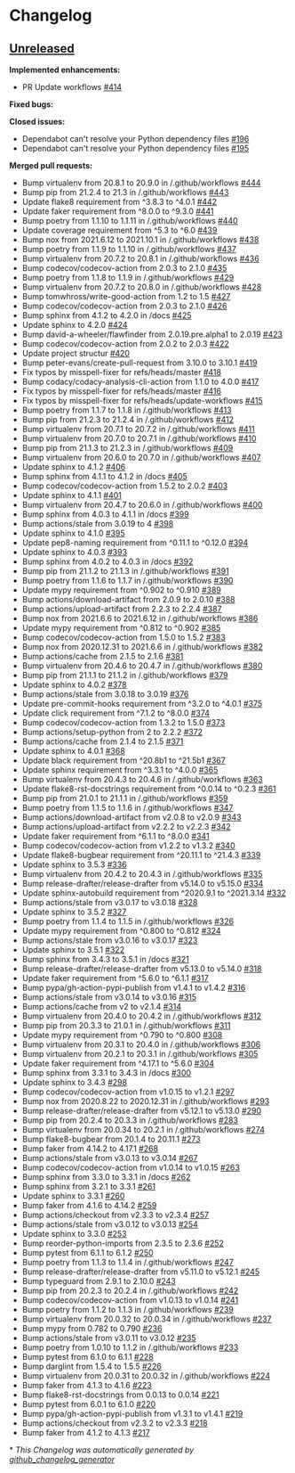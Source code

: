 # Changelog

## [Unreleased](https://github.com/jmuelbert/jmbde-python/tree/HEAD)

**Implemented enhancements:**

-   PR Update workflows [\#414](https://github.com/jmuelbert/jmbde-python/pull/414)

**Fixed bugs:**

**Closed issues:**

-   Dependabot can't resolve your Python dependency files [\#196](https://github.com/jmuelbert/jmbde-python/issues/196)
-   Dependabot can't resolve your Python dependency files [\#195](https://github.com/jmuelbert/jmbde-python/issues/195)

**Merged pull requests:**

-   Bump virtualenv from 20.8.1 to 20.9.0 in /.github/workflows [\#444](https://github.com/jmuelbert/jmbde-python/pull/444)
-   Bump pip from 21.2.4 to 21.3 in /.github/workflows [\#443](https://github.com/jmuelbert/jmbde-python/pull/443)
-   Update flake8 requirement from ^3.8.3 to ^4.0.1 [\#442](https://github.com/jmuelbert/jmbde-python/pull/442)
-   Update faker requirement from ^8.0.0 to ^9.3.0 [\#441](https://github.com/jmuelbert/jmbde-python/pull/441)
-   Bump poetry from 1.1.10 to 1.1.11 in /.github/workflows [\#440](https://github.com/jmuelbert/jmbde-python/pull/440)
-   Update coverage requirement from ^5.3 to ^6.0 [\#439](https://github.com/jmuelbert/jmbde-python/pull/439)
-   Bump nox from 2021.6.12 to 2021.10.1 in /.github/workflows [\#438](https://github.com/jmuelbert/jmbde-python/pull/438)
-   Bump poetry from 1.1.9 to 1.1.10 in /.github/workflows [\#437](https://github.com/jmuelbert/jmbde-python/pull/437)
-   Bump virtualenv from 20.7.2 to 20.8.1 in /.github/workflows [\#436](https://github.com/jmuelbert/jmbde-python/pull/436)
-   Bump codecov/codecov-action from 2.0.3 to 2.1.0 [\#435](https://github.com/jmuelbert/jmbde-python/pull/435)
-   Bump poetry from 1.1.8 to 1.1.9 in /.github/workflows [\#429](https://github.com/jmuelbert/jmbde-python/pull/429)
-   Bump virtualenv from 20.7.2 to 20.8.0 in /.github/workflows [\#428](https://github.com/jmuelbert/jmbde-python/pull/428)
-   Bump tomwhross/write-good-action from 1.2 to 1.5 [\#427](https://github.com/jmuelbert/jmbde-python/pull/427)
-   Bump codecov/codecov-action from 2.0.3 to 2.1.0 [\#426](https://github.com/jmuelbert/jmbde-python/pull/426)
-   Bump sphinx from 4.1.2 to 4.2.0 in /docs [\#425](https://github.com/jmuelbert/jmbde-python/pull/425)
-   Update sphinx to 4.2.0 [\#424](https://github.com/jmuelbert/jmbde-python/pull/424)
-   Bump david-a-wheeler/flawfinder from 2.0.19.pre.alpha1 to 2.0.19 [\#423](https://github.com/jmuelbert/jmbde-python/pull/423)
-   Bump codecov/codecov-action from 2.0.2 to 2.0.3 [\#422](https://github.com/jmuelbert/jmbde-python/pull/422)
-   Update project structur [\#420](https://github.com/jmuelbert/jmbde-python/pull/420)
-   Bump peter-evans/create-pull-request from 3.10.0 to 3.10.1 [\#419](https://github.com/jmuelbert/jmbde-python/pull/419)
-   Fix typos by misspell-fixer for refs/heads/master [\#418](https://github.com/jmuelbert/jmbde-python/pull/418)
-   Bump codacy/codacy-analysis-cli-action from 1.1.0 to 4.0.0 [\#417](https://github.com/jmuelbert/jmbde-python/pull/417)
-   Fix typos by misspell-fixer for refs/heads/master [\#416](https://github.com/jmuelbert/jmbde-python/pull/416)
-   Fix typos by misspell-fixer for refs/heads/update-workflows [\#415](https://github.com/jmuelbert/jmbde-python/pull/415)
-   Bump poetry from 1.1.7 to 1.1.8 in /.github/workflows [\#413](https://github.com/jmuelbert/jmbde-python/pull/413)
-   Bump pip from 21.2.3 to 21.2.4 in /.github/workflows [\#412](https://github.com/jmuelbert/jmbde-python/pull/412)
-   Bump virtualenv from 20.7.1 to 20.7.2 in /.github/workflows [\#411](https://github.com/jmuelbert/jmbde-python/pull/411)
-   Bump virtualenv from 20.7.0 to 20.7.1 in /.github/workflows [\#410](https://github.com/jmuelbert/jmbde-python/pull/410)
-   Bump pip from 21.1.3 to 21.2.3 in /.github/workflows [\#409](https://github.com/jmuelbert/jmbde-python/pull/409)
-   Bump virtualenv from 20.6.0 to 20.7.0 in /.github/workflows [\#407](https://github.com/jmuelbert/jmbde-python/pull/407)
-   Update sphinx to 4.1.2 [\#406](https://github.com/jmuelbert/jmbde-python/pull/406)
-   Bump sphinx from 4.1.1 to 4.1.2 in /docs [\#405](https://github.com/jmuelbert/jmbde-python/pull/405)
-   Bump codecov/codecov-action from 1.5.2 to 2.0.2 [\#403](https://github.com/jmuelbert/jmbde-python/pull/403)
-   Update sphinx to 4.1.1 [\#401](https://github.com/jmuelbert/jmbde-python/pull/401)
-   Bump virtualenv from 20.4.7 to 20.6.0 in /.github/workflows [\#400](https://github.com/jmuelbert/jmbde-python/pull/400)
-   Bump sphinx from 4.0.3 to 4.1.1 in /docs [\#399](https://github.com/jmuelbert/jmbde-python/pull/399)
-   Bump actions/stale from 3.0.19 to 4 [\#398](https://github.com/jmuelbert/jmbde-python/pull/398)
-   Update sphinx to 4.1.0 [\#395](https://github.com/jmuelbert/jmbde-python/pull/395)
-   Update pep8-naming requirement from ^0.11.1 to ^0.12.0 [\#394](https://github.com/jmuelbert/jmbde-python/pull/394)
-   Update sphinx to 4.0.3 [\#393](https://github.com/jmuelbert/jmbde-python/pull/393)
-   Bump sphinx from 4.0.2 to 4.0.3 in /docs [\#392](https://github.com/jmuelbert/jmbde-python/pull/392)
-   Bump pip from 21.1.2 to 21.1.3 in /.github/workflows [\#391](https://github.com/jmuelbert/jmbde-python/pull/391)
-   Bump poetry from 1.1.6 to 1.1.7 in /.github/workflows [\#390](https://github.com/jmuelbert/jmbde-python/pull/390)
-   Update mypy requirement from ^0.902 to ^0.910 [\#389](https://github.com/jmuelbert/jmbde-python/pull/389)
-   Bump actions/download-artifact from 2.0.9 to 2.0.10 [\#388](https://github.com/jmuelbert/jmbde-python/pull/388)
-   Bump actions/upload-artifact from 2.2.3 to 2.2.4 [\#387](https://github.com/jmuelbert/jmbde-python/pull/387)
-   Bump nox from 2021.6.6 to 2021.6.12 in /.github/workflows [\#386](https://github.com/jmuelbert/jmbde-python/pull/386)
-   Update mypy requirement from ^0.812 to ^0.902 [\#385](https://github.com/jmuelbert/jmbde-python/pull/385)
-   Bump codecov/codecov-action from 1.5.0 to 1.5.2 [\#383](https://github.com/jmuelbert/jmbde-python/pull/383)
-   Bump nox from 2020.12.31 to 2021.6.6 in /.github/workflows [\#382](https://github.com/jmuelbert/jmbde-python/pull/382)
-   Bump actions/cache from 2.1.5 to 2.1.6 [\#381](https://github.com/jmuelbert/jmbde-python/pull/381)
-   Bump virtualenv from 20.4.6 to 20.4.7 in /.github/workflows [\#380](https://github.com/jmuelbert/jmbde-python/pull/380)
-   Bump pip from 21.1.1 to 21.1.2 in /.github/workflows [\#379](https://github.com/jmuelbert/jmbde-python/pull/379)
-   Update sphinx to 4.0.2 [\#378](https://github.com/jmuelbert/jmbde-python/pull/378)
-   Bump actions/stale from 3.0.18 to 3.0.19 [\#376](https://github.com/jmuelbert/jmbde-python/pull/376)
-   Update pre-commit-hooks requirement from ^3.2.0 to ^4.0.1 [\#375](https://github.com/jmuelbert/jmbde-python/pull/375)
-   Update click requirement from ^7.1.2 to ^8.0.0 [\#374](https://github.com/jmuelbert/jmbde-python/pull/374)
-   Bump codecov/codecov-action from 1.3.2 to 1.5.0 [\#373](https://github.com/jmuelbert/jmbde-python/pull/373)
-   Bump actions/setup-python from 2 to 2.2.2 [\#372](https://github.com/jmuelbert/jmbde-python/pull/372)
-   Bump actions/cache from 2.1.4 to 2.1.5 [\#371](https://github.com/jmuelbert/jmbde-python/pull/371)
-   Update sphinx to 4.0.1 [\#368](https://github.com/jmuelbert/jmbde-python/pull/368)
-   Update black requirement from ^20.8b1 to ^21.5b1 [\#367](https://github.com/jmuelbert/jmbde-python/pull/367)
-   Update sphinx requirement from ^3.3.1 to ^4.0.0 [\#365](https://github.com/jmuelbert/jmbde-python/pull/365)
-   Bump virtualenv from 20.4.3 to 20.4.6 in /.github/workflows [\#363](https://github.com/jmuelbert/jmbde-python/pull/363)
-   Update flake8-rst-docstrings requirement from ^0.0.14 to ^0.2.3 [\#361](https://github.com/jmuelbert/jmbde-python/pull/361)
-   Bump pip from 21.0.1 to 21.1.1 in /.github/workflows [\#359](https://github.com/jmuelbert/jmbde-python/pull/359)
-   Bump poetry from 1.1.5 to 1.1.6 in /.github/workflows [\#347](https://github.com/jmuelbert/jmbde-python/pull/347)
-   Bump actions/download-artifact from v2.0.8 to v2.0.9 [\#343](https://github.com/jmuelbert/jmbde-python/pull/343)
-   Bump actions/upload-artifact from v2.2.2 to v2.2.3 [\#342](https://github.com/jmuelbert/jmbde-python/pull/342)
-   Update faker requirement from ^6.1.1 to ^8.0.0 [\#341](https://github.com/jmuelbert/jmbde-python/pull/341)
-   Bump codecov/codecov-action from v1.2.2 to v1.3.2 [\#340](https://github.com/jmuelbert/jmbde-python/pull/340)
-   Update flake8-bugbear requirement from ^20.11.1 to ^21.4.3 [\#339](https://github.com/jmuelbert/jmbde-python/pull/339)
-   Update sphinx to 3.5.3 [\#336](https://github.com/jmuelbert/jmbde-python/pull/336)
-   Bump virtualenv from 20.4.2 to 20.4.3 in /.github/workflows [\#335](https://github.com/jmuelbert/jmbde-python/pull/335)
-   Bump release-drafter/release-drafter from v5.14.0 to v5.15.0 [\#334](https://github.com/jmuelbert/jmbde-python/pull/334)
-   Update sphinx-autobuild requirement from ^2020.9.1 to ^2021.3.14 [\#332](https://github.com/jmuelbert/jmbde-python/pull/332)
-   Bump actions/stale from v3.0.17 to v3.0.18 [\#328](https://github.com/jmuelbert/jmbde-python/pull/328)
-   Update sphinx to 3.5.2 [\#327](https://github.com/jmuelbert/jmbde-python/pull/327)
-   Bump poetry from 1.1.4 to 1.1.5 in /.github/workflows [\#326](https://github.com/jmuelbert/jmbde-python/pull/326)
-   Update mypy requirement from ^0.800 to ^0.812 [\#324](https://github.com/jmuelbert/jmbde-python/pull/324)
-   Bump actions/stale from v3.0.16 to v3.0.17 [\#323](https://github.com/jmuelbert/jmbde-python/pull/323)
-   Update sphinx to 3.5.1 [\#322](https://github.com/jmuelbert/jmbde-python/pull/322)
-   Bump sphinx from 3.4.3 to 3.5.1 in /docs [\#321](https://github.com/jmuelbert/jmbde-python/pull/321)
-   Bump release-drafter/release-drafter from v5.13.0 to v5.14.0 [\#318](https://github.com/jmuelbert/jmbde-python/pull/318)
-   Update faker requirement from ^5.6.0 to ^6.1.1 [\#317](https://github.com/jmuelbert/jmbde-python/pull/317)
-   Bump pypa/gh-action-pypi-publish from v1.4.1 to v1.4.2 [\#316](https://github.com/jmuelbert/jmbde-python/pull/316)
-   Bump actions/stale from v3.0.14 to v3.0.16 [\#315](https://github.com/jmuelbert/jmbde-python/pull/315)
-   Bump actions/cache from v2 to v2.1.4 [\#314](https://github.com/jmuelbert/jmbde-python/pull/314)
-   Bump virtualenv from 20.4.0 to 20.4.2 in /.github/workflows [\#312](https://github.com/jmuelbert/jmbde-python/pull/312)
-   Bump pip from 20.3.3 to 21.0.1 in /.github/workflows [\#311](https://github.com/jmuelbert/jmbde-python/pull/311)
-   Update mypy requirement from ^0.790 to ^0.800 [\#308](https://github.com/jmuelbert/jmbde-python/pull/308)
-   Bump virtualenv from 20.3.1 to 20.4.0 in /.github/workflows [\#306](https://github.com/jmuelbert/jmbde-python/pull/306)
-   Bump virtualenv from 20.2.1 to 20.3.1 in /.github/workflows [\#305](https://github.com/jmuelbert/jmbde-python/pull/305)
-   Update faker requirement from ^4.17.1 to ^5.6.0 [\#304](https://github.com/jmuelbert/jmbde-python/pull/304)
-   Bump sphinx from 3.3.1 to 3.4.3 in /docs [\#300](https://github.com/jmuelbert/jmbde-python/pull/300)
-   Update sphinx to 3.4.3 [\#298](https://github.com/jmuelbert/jmbde-python/pull/298)
-   Bump codecov/codecov-action from v1.0.15 to v1.2.1 [\#297](https://github.com/jmuelbert/jmbde-python/pull/297)
-   Bump nox from 2020.8.22 to 2020.12.31 in /.github/workflows [\#293](https://github.com/jmuelbert/jmbde-python/pull/293)
-   Bump release-drafter/release-drafter from v5.12.1 to v5.13.0 [\#290](https://github.com/jmuelbert/jmbde-python/pull/290)
-   Bump pip from 20.2.4 to 20.3.3 in /.github/workflows [\#283](https://github.com/jmuelbert/jmbde-python/pull/283)
-   Bump virtualenv from 20.0.34 to 20.2.1 in /.github/workflows [\#274](https://github.com/jmuelbert/jmbde-python/pull/274)
-   Bump flake8-bugbear from 20.1.4 to 20.11.1 [\#273](https://github.com/jmuelbert/jmbde-python/pull/273)
-   Bump faker from 4.14.2 to 4.17.1 [\#268](https://github.com/jmuelbert/jmbde-python/pull/268)
-   Bump actions/stale from v3.0.13 to v3.0.14 [\#267](https://github.com/jmuelbert/jmbde-python/pull/267)
-   Bump codecov/codecov-action from v1.0.14 to v1.0.15 [\#263](https://github.com/jmuelbert/jmbde-python/pull/263)
-   Bump sphinx from 3.3.0 to 3.3.1 in /docs [\#262](https://github.com/jmuelbert/jmbde-python/pull/262)
-   Bump sphinx from 3.2.1 to 3.3.1 [\#261](https://github.com/jmuelbert/jmbde-python/pull/261)
-   Update sphinx to 3.3.1 [\#260](https://github.com/jmuelbert/jmbde-python/pull/260)
-   Bump faker from 4.1.6 to 4.14.2 [\#259](https://github.com/jmuelbert/jmbde-python/pull/259)
-   Bump actions/checkout from v2.3.3 to v2.3.4 [\#257](https://github.com/jmuelbert/jmbde-python/pull/257)
-   Bump actions/stale from v3.0.12 to v3.0.13 [\#254](https://github.com/jmuelbert/jmbde-python/pull/254)
-   Update sphinx to 3.3.0 [\#253](https://github.com/jmuelbert/jmbde-python/pull/253)
-   Bump reorder-python-imports from 2.3.5 to 2.3.6 [\#252](https://github.com/jmuelbert/jmbde-python/pull/252)
-   Bump pytest from 6.1.1 to 6.1.2 [\#250](https://github.com/jmuelbert/jmbde-python/pull/250)
-   Bump poetry from 1.1.3 to 1.1.4 in /.github/workflows [\#247](https://github.com/jmuelbert/jmbde-python/pull/247)
-   Bump release-drafter/release-drafter from v5.11.0 to v5.12.1 [\#245](https://github.com/jmuelbert/jmbde-python/pull/245)
-   Bump typeguard from 2.9.1 to 2.10.0 [\#243](https://github.com/jmuelbert/jmbde-python/pull/243)
-   Bump pip from 20.2.3 to 20.2.4 in /.github/workflows [\#242](https://github.com/jmuelbert/jmbde-python/pull/242)
-   Bump codecov/codecov-action from v1.0.13 to v1.0.14 [\#241](https://github.com/jmuelbert/jmbde-python/pull/241)
-   Bump poetry from 1.1.2 to 1.1.3 in /.github/workflows [\#239](https://github.com/jmuelbert/jmbde-python/pull/239)
-   Bump virtualenv from 20.0.32 to 20.0.34 in /.github/workflows [\#237](https://github.com/jmuelbert/jmbde-python/pull/237)
-   Bump mypy from 0.782 to 0.790 [\#236](https://github.com/jmuelbert/jmbde-python/pull/236)
-   Bump actions/stale from v3.0.11 to v3.0.12 [\#235](https://github.com/jmuelbert/jmbde-python/pull/235)
-   Bump poetry from 1.0.10 to 1.1.2 in /.github/workflows [\#233](https://github.com/jmuelbert/jmbde-python/pull/233)
-   Bump pytest from 6.1.0 to 6.1.1 [\#228](https://github.com/jmuelbert/jmbde-python/pull/228)
-   Bump darglint from 1.5.4 to 1.5.5 [\#226](https://github.com/jmuelbert/jmbde-python/pull/226)
-   Bump virtualenv from 20.0.31 to 20.0.32 in /.github/workflows [\#224](https://github.com/jmuelbert/jmbde-python/pull/224)
-   Bump faker from 4.1.3 to 4.1.6 [\#223](https://github.com/jmuelbert/jmbde-python/pull/223)
-   Bump flake8-rst-docstrings from 0.0.13 to 0.0.14 [\#221](https://github.com/jmuelbert/jmbde-python/pull/221)
-   Bump pytest from 6.0.1 to 6.1.0 [\#220](https://github.com/jmuelbert/jmbde-python/pull/220)
-   Bump pypa/gh-action-pypi-publish from v1.3.1 to v1.4.1 [\#219](https://github.com/jmuelbert/jmbde-python/pull/219)
-   Bump actions/checkout from v2.3.2 to v2.3.3 [\#218](https://github.com/jmuelbert/jmbde-python/pull/218)
-   Bump faker from 4.1.2 to 4.1.3 [\#217](https://github.com/jmuelbert/jmbde-python/pull/217)

\* _This Changelog was automatically generated by [github_changelog_generator](https://github.com/github-changelog-generator/github-changelog-generator)_
